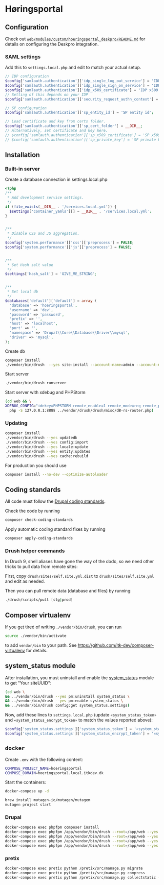 # Høringsportal

## Configuration

Check out
[`web/modules/custom/hoeringsportal_deskpro/README.md`](web/modules/custom/hoeringsportal_deskpro/README.md)
for details on configuring the Deskpro integration.

### SAML settings

Add this to `settings.local.php` and edit to match your actual setup.

```php
// IDP configuration
$config['samlauth.authentication']['idp_single_log_out_service'] = 'IDP single log out service url';
$config['samlauth.authentication']['idp_single_sign_on_service'] = 'IDP single sign on service url';
$config['samlauth.authentication']['idp_x509_certificate'] = 'IDP x509 certificate';
// Setting of this depends on your IDP
$config['samlauth.authentication']['security_request_authn_context'] = false;

// SP configuration
$config['samlauth.authentication']['sp_entity_id'] = 'SP entity id';

// Load certificate and key from certs folder.
$config['samlauth.authentication']['sp_cert_folder'] = __DIR__;
// Alternatively, set certificate and key here.
// $config['samlauth.authentication']['sp_x509_certificate'] = 'SP x509 certificate';
// $config['samlauth.authentication']['sp_private_key'] = 'SP private key';
```


## Installation


### Built-in server

Create a database connection in settings.local.php
```php
<?php
/**
 * Add development service settings.
 */
if (file_exists(__DIR__ . '/services.local.yml')) {
  $settings['container_yamls'][] = __DIR__ . '/services.local.yml';
}


/**
 * Disable CSS and JS aggregation.
 */
$config['system.performance']['css']['preprocess'] = FALSE;
$config['system.performance']['js']['preprocess'] = FALSE;


/**
 * Set Hash salt value
 */
$settings['hash_salt'] = 'GIVE_ME_STRING';


/**
 * Set local db
 */
$databases['default']['default'] = array (
  'database' => 'hoeringsportal',
  'username' => 'dev',
  'password' => 'password',
  'prefix' => '',
  'host' => 'localhost',
  'port' => '',
  'namespace' => 'Drupal\\Core\\Database\\Driver\\mysql',
  'driver' => 'mysql',
);

```

Create db
```sh
composer install
./vendor/bin/drush  --yes site-install --account-name=admin --account-mail=admin@example.com --config-dir=$PWD/config/sync
```

Start server
```sh
./vendor/bin/drush runserver
```

Start server with xdebug and PHPStorm
```sh
(cd web && \
XDEBUG_CONFIG="idekey=PHPSTORM remote_enable=1 remote_mode=req remote_port=9000 remote_host=127.0.0.1 remote_connect_back=0" \
  php -S 127.0.0.1:8888 ../vendor/drush/drush/misc/d8-rs-router.php)
```

### Updating

```sh
composer install
./vendor/bin/drush --yes updatedb
./vendor/bin/drush --yes config:import
./vendor/bin/drush --yes locale:update
./vendor/bin/drush --yes entity:updates
./vendor/bin/drush --yes cache:rebuild
```

For production you should use

```sh
composer install --no-dev --optimize-autoloader
```

## Coding standards

All code must follow the [Drupal coding standards](https://www.drupal.org/docs/develop/standards).

Check the code by running

```sh
composer check-coding-standards
```

Apply automatic coding standard fixes by running

```sh
composer apply-coding-standards
```

### Drush helper commands

In Drush 9, shell aliases have gone the way of the dodo, so we need other tricks to pull data from remote sites:

First, copy `drush/sites/self.site.yml.dist` to `drush/sites/self.site.yml` and edit as needed.

Then you can pull remote data (database and files) by running

```sh
./drush/scripts/pull [stg|prod]
```

## Composer virtualenv

If you get tired of writing `./vendor/bin/drush`, you can run

```sh
source ./vendor/bin/activate
```

to add `vendor/bin` to your path. See
https://github.com/itk-dev/composer-virtualenv for details.

## system_status module

After installation, you must uninstall and enable the
[system_status](https://www.drupal.org/project/system_status) module to get
"Your siteUUID":

```sh
(cd web \
&& ../vendor/bin/drush --yes pm:uninstall system_status \
&& ../vendor/bin/drush --yes pm:enable system_status \
&& ../vendor/bin/drush config:get system_status.settings)
```

Now, add these lines to `settings.local.php` (update `«system_status_token»`
and `«system_status_encrypt_token»` to match the values reported above):

```php
$config['system_status.settings']['system_status_token'] = '«system_status_token»';
$config['system_status.settings']['system_status_encrypt_token'] = '«system_status_encrypt_token»';
```

## `docker`

Create `.env` with the following content:

```sh
COMPOSE_PROJECT_NAME=hoeringsportal
COMPOSE_DOMAIN=hoeringsportal.local.itkdev.dk
```

Start the containers:

```sh
docker-compose up -d
```

```sh
brew install mutagen-io/mutagen/mutagen
mutagen project start
```

### Drupal

```sh
docker-compose exec phpfpm composer install
docker-compose exec phpfpm /app/vendor/bin/drush --root=/app/web --yes updatedb
docker-compose exec phpfpm /app/vendor/bin/drush --root=/app/web --yes config:import
docker-compose exec phpfpm /app/vendor/bin/drush --root=/app/web --yes locale:update
docker-compose exec phpfpm /app/vendor/bin/drush --root=/app/web --yes cache:rebuild
```

### pretix

```sh
docker-compose exec pretix python /pretix/src/manage.py migrate
docker-compose exec pretix python /pretix/src/manage.py compress
docker-compose exec pretix python /pretix/src/manage.py collectstatic --no-input
```
